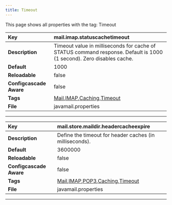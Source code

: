 ```yaml
---
title: Timeout
---
```


This page shows all properties with the tag: Timeout

| __Key__ | mail.imap.statuscachetimeout |
|:----------------|:--------|
| __Description__ | Timeout value in milliseconds for cache of STATUS command response. Default is 1000 (1 second). Zero disables cache.<br> |
| __Default__ | 1000 |
| __Reloadable__ | false |
| __Configcascade Aware__ | false |
| __Tags__ | <a href="https://documentation.open-xchange.com/latest/middleware/configuration/tags/Mail.html">Mail</a>,<a href="https://documentation.open-xchange.com/latest/middleware/configuration/tags/IMAP.html">IMAP</a>,<a href="https://documentation.open-xchange.com/latest/middleware/configuration/tags/Caching.html">Caching</a>,<a href="https://documentation.open-xchange.com/latest/middleware/configuration/tags/Timeout.html">Timeout</a> |
| __File__ | javamail.properties |

---
| __Key__ | mail.store.maildir.headercacheexpire |
|:----------------|:--------|
| __Description__ | Define the timeout for header caches (in milliseconds).<br> |
| __Default__ | 3600000 |
| __Reloadable__ | false |
| __Configcascade Aware__ | false |
| __Tags__ | <a href="https://documentation.open-xchange.com/latest/middleware/configuration/tags/Mail.html">Mail</a>,<a href="https://documentation.open-xchange.com/latest/middleware/configuration/tags/IMAP.html">IMAP</a>,<a href="https://documentation.open-xchange.com/latest/middleware/configuration/tags/POP3.html">POP3</a>,<a href="https://documentation.open-xchange.com/latest/middleware/configuration/tags/Caching.html">Caching</a>,<a href="https://documentation.open-xchange.com/latest/middleware/configuration/tags/Timeout.html">Timeout</a> |
| __File__ | javamail.properties |

---
